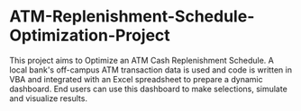 # ATM-Replenishment-Schedule-Optimization-Project
This project aims to Optimize an ATM Cash Replenishment Schedule. A local bank's off-campus ATM transaction data is used and code is written in VBA and integrated with an Excel spreadsheet to prepare a dynamic dashboard. End users can use this dashboard to make selections, simulate and visualize results.

